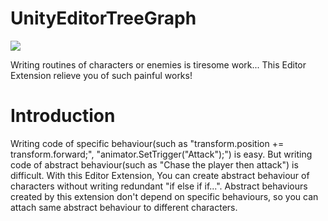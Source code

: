 # UnityEditorTreeGraph
![](https://imgur.com/SkJGTSh)

Writing routines of characters or enemies is tiresome work...
This Editor Extension relieve you of such painful works!

# Introduction
Writing code of specific behaviour(such as "transform.position += transform.forward;", "animator.SetTrigger("Attack");") is easy. But writing code of abstract behaviour(such as "Chase the player then attack") is difficult.
With this Editor Extension, You can create abstract behaviour of characters without writing redundant "if else if if...".
Abstract behaviours created by this extension don't depend on specific behaviours, so you can attach same abstract behaviour to different characters.

